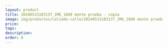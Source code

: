 ```yaml
---
layout: product
title: 20240515183137_IMG_1668 monte prueba - copia
image: img/productos/calzado-calle/20240515183137_IMG_1668 monte prueba - copia.webp
price: 
tags: 
description: 
order: 0
---
```

